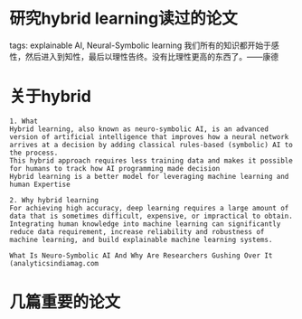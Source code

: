 研究hybrid learning读过的论文
==========================
tags: explainable AI, Neural-Symbolic learning
我们所有的知识都开始于感性，然后进入到知性，最后以理性告终。没有比理性更高的东西了。——康德


# 关于hybrid   
    1. What
	Hybrid learning, also known as neuro-symbolic AI, is an advanced version of artificial intelligence that improves how a neural network arrives at a decision by adding classical rules-based (symbolic) AI to the process. 
	This hybrid approach requires less training data and makes it possible for humans to track how AI programming made decision
	Hybrid learning is a better model for leveraging machine learning and human Expertise
	
	2. Why hybrid learning
	For achieving high accuracy, deep learning requires a large amount of data that is sometimes difficult, expensive, or impractical to obtain. Integrating human knowledge into machine learning can significantly reduce data requirement, increase reliability and robustness of machine learning, and build explainable machine learning systems.
	
	What Is Neuro-Symbolic AI And Why Are Researchers Gushing Over It (analyticsindiamag.com


# 几篇重要的论文

